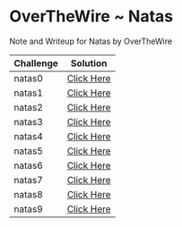 # OverTheWire ~ Natas

Note and Writeup for Natas by OverTheWire

| Challenge | Solution |
| --- | --- |
| natas0 | <a href="./natas0.py">Click Here</a> | 
| natas1 | <a href="./natas1.py/">Click Here</a> | 
| natas2 | <a href="./natas2.py">Click Here</a> | 
| natas3 | <a href="./natas3.py">Click Here</a> | 
| natas4 | <a href="./natas4.py/">Click Here</a> | 
| natas5 | <a href="./natas5.py">Click Here</a> | 
| natas6 | <a href="./natas6.py">Click Here</a> | 
| natas7 | <a href="./natas7.py/">Click Here</a> | 
| natas8 | <a href="./natas8.py">Click Here</a> | 
| natas9 | <a href="./natas9.py">Click Here</a> | 